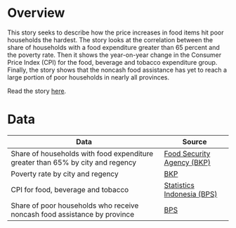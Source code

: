 # Overview

This story seeks to describe how the price increases in food items hit poor households the hardest. The story looks at the correlation between the share of households with a food expenditure greater than 65 percent and the poverty rate. Then it shows the year-on-year change in the Consumer Price Index (CPI) for the food, beverage and tobacco expenditure group. Finally, the story shows that the noncash food assistance has yet to reach a large portion of poor households in nearly all provinces.

Read the story [here](https://katadata.co.id/ariayudhistira/analisisdata/6263774b83d0d/mengapa-lonjakan-harga-pangan-paling-memukul-orang-miskin).


# Data

Data | Source |  
---- | ------ |  
Share of households with food expenditure greater than 65% by city and regency | [Food Security Agency (BKP)](http://app2.badanpangan.go.id/) |  
Poverty rate by city and regency | [BKP](http://app2.badanpangan.go.id/) |  
CPI for food, beverage and tobacco | [Statistics Indonesia (BPS)](https://bps.go.id/indicator/3/1905/1/indeks-harga-konsumen-2018-100-menurut-kelompok-dan-sub-kelompok-01-makanan-minuman-dan-tembakau.html) |  
Share of poor households who receive noncash food assistance by province | [BPS](https://bps.go.id/publication/2021/11/30/9c24f43365d1e41c8619dfe4/penghitungan-dan-analisis-kemiskinan-makro-indonesia-tahun-2021.html) |  